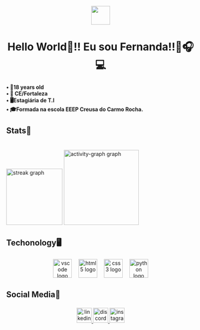 <br clear="both">

<div align="center">
  <img height="50" src="https://user-images.githubusercontent.com/74038190/212284158-e840e285-664b-44d7-b79b-e264b5e54825.gif"  />
</div>

###

<h1 align="center">Hello World👋!! Eu sou Fernanda!!👾🎧💻</h1>

###

<h4 align="left">• 📍18 years old <br>• 🎴 CE/Fortaleza <br>• 🖥Estagiária de T.I<br>• 🎓Formada na escola EEEP Creusa do Carmo Rocha.</h4>

###

<h2 align="left">Stats📌</h2>

###

<br clear="both">

<div align="left">
  <img src="https://streak-stats.demolab.com?user=Fernanda-Paulino&locale=pt-br&mode=daily&theme=midnight-purple&hide_border=false&border_radius=5&date_format=j/n%5B/Y%5D&order=3" height="150" alt="streak graph"  />
  <img src="https://github-readme-activity-graph.vercel.app/graph?username=Fernanda-Paulino&radius=16&theme=modern-lilac&area=true&order=5" height="200" alt="activity-graph graph"  />
</div>

###

<h2 align="left">Techonology🖥</h2>

###

<div align="center">
  <img src="https://cdn.jsdelivr.net/gh/devicons/devicon/icons/vscode/vscode-original.svg" height="50" alt="vscode logo"  />
  <img width="10" />
  <img src="https://cdn.jsdelivr.net/gh/devicons/devicon/icons/html5/html5-original.svg" height="50" alt="html5 logo"  />
  <img width="10" />
  <img src="https://cdn.jsdelivr.net/gh/devicons/devicon/icons/css3/css3-original.svg" height="50" alt="css3 logo"  />
  <img width="10" />
  <img src="https://cdn.jsdelivr.net/gh/devicons/devicon/icons/python/python-original.svg" height="50" alt="python logo"  />
</div>

###

<h2 align="left">Social Media📱</h2>

###

<div align="center">
  <a href="https://www.linkedin.com/in/maria-fernanda-freire-paulino-b6703730b/" target="_blank">
    <img src="https://img.shields.io/static/v1?message=LinkedIn&logo=linkedin&label=&color=0077B5&logoColor=white&labelColor=&style=for-the-badge" height="40" alt="linkedin logo"  />
  </a>
  <a href="https://discord.com/channels/@me" target="_blank">
    <img src="https://img.shields.io/static/v1?message=Discord&logo=discord&label=&color=7289DA&logoColor=white&labelColor=&style=for-the-badge" height="40" alt="discord logo"  />
  </a>
  <a href="https://www.instagram.com/ferjkv95/" target="_blank">
    <img src="https://img.shields.io/static/v1?message=Instagram&logo=instagram&label=&color=E4405F&logoColor=white&labelColor=&style=for-the-badge" height="40" alt="instagram logo"  />
  </a>
</div>

###
